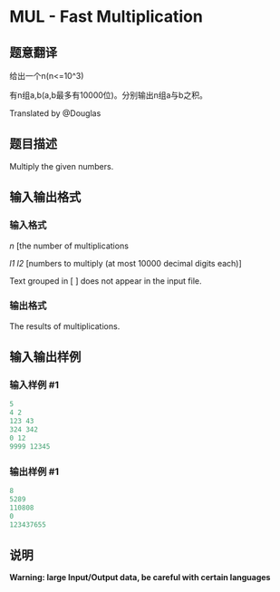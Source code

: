 # MUL - Fast Multiplication

## 题意翻译

给出一个n(n<=10^3)

有n组a,b(a,b最多有10000位)。分别输出n组a与b之积。

Translated by @Douglas 

## 题目描述

Multiply the given numbers.

## 输入输出格式

### 输入格式

_n_ \[the number of multiplications 

_l1 l2_ \[numbers to multiply (at most 10000 decimal digits each)\]

Text grouped in \[ \] does not appear in the input file.

### 输出格式

The results of multiplications.

## 输入输出样例

### 输入样例 #1

```cpp
5
4 2
123 43
324 342
0 12
9999 12345
```


### 输出样例 #1

```cpp
8
5289
110808
0
123437655
```


## 说明

**Warning: large Input/Output data, be careful with certain languages**

